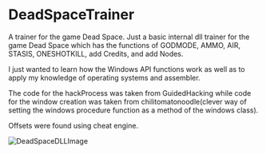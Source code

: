 # DeadSpaceTrainer
A trainer for the game Dead Space. Just a basic internal dll trainer for the game Dead Space which has the functions of GODMODE, AMMO, AIR, STASIS, ONESHOTKILL, add Credits, and add Nodes.

I just wanted to learn how the Windows API functions work as well as to apply my knowledge of operating systems and assembler.

The code for the hackProcess was taken from GuidedHacking while code for the window creation was taken from chilitomatonoodle(clever way of setting the windows procedure function as a method of the windows class).

Offsets were found using cheat engine.

![DeadSpaceDLLImage](https://user-images.githubusercontent.com/52585921/117048270-cbfded00-ace0-11eb-810f-f67574363109.jpg)
